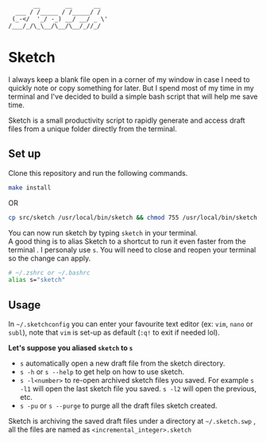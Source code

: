 ```
       __       __      __
  ___ / /_____ / /_____/ /
 (_-</  '_/ -_) __/ __/ _ \'
/___/_/\_\__/\__/\__/_//_/
```

# Sketch

I always keep a blank file open in a corner of my window in case I need to quickly  note or copy something for later. But I spend most of my time in my  terminal and I've decided to build a simple bash script that will help  me save time.

Sketch is a small productivity script to rapidly generate and access draft files from a unique folder directly from the terminal.  

## Set up
Clone this repository and run the following commands.  
```sh
make install
```
OR  
```sh
cp src/sketch /usr/local/bin/sketch && chmod 755 /usr/local/bin/sketch
```

You can now run sketch by typing `sketch` in your terminal.  
A good thing is to alias Sketch to a shortcut to run it even faster from the terminal .  I personaly use `s`.  You will need to close and reopen your terminal so the change can apply.  
```sh
# ~/.zshrc or ~/.bashrc
alias s="sketch"
```
## Usage

In `~/.sketchconfig` you can enter your favourite text editor (ex: `vim`, `nano` or `subl`), note that `vim` is set-up as default (`:q!` to exit if needed lol).  

**Let's suppose you aliased `sketch` to `s`**  

-  `s` automatically open a new draft file from the sketch directory.  
-  `s -h` or `s --help` to get help on how to use sketch. 
-  `s -l<number>` to re-open archived sketch files you saved. For example `s -l1` will open the last sketch file you saved. `s -l2` will open the previous, etc.  
-  `s -pu` or `s --purge` to purge all the draft files sketch created.  

 Sketch is archiving the saved draft files under a directory at  `~/.sketch.swp` , all the files are named as `<incremental_integer>.sketch`

